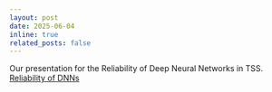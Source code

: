 ```yaml
---
layout: post
date: 2025-06-04 
inline: true
related_posts: false
---
```


Our presentation for the Reliability of Deep Neural Networks in TSS.
[Reliability of DNNs](https://github.com/hamidmousavi0/TSS_Reliability_School)
